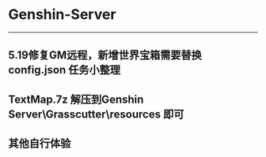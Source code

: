 # Genshin-Server
------------------------------------------------------------------------------------------------
5.19修复GM远程，新增世界宝箱需要替换config.json 任务小整理
------------------------------------------------------------------------------------------------
TextMap.7z 解压到Genshin Server\Grasscutter\resources 即可
------------------------------------------------------------------------------------------------
其他自行体验
------------------------------------------------------------------------------------------------
